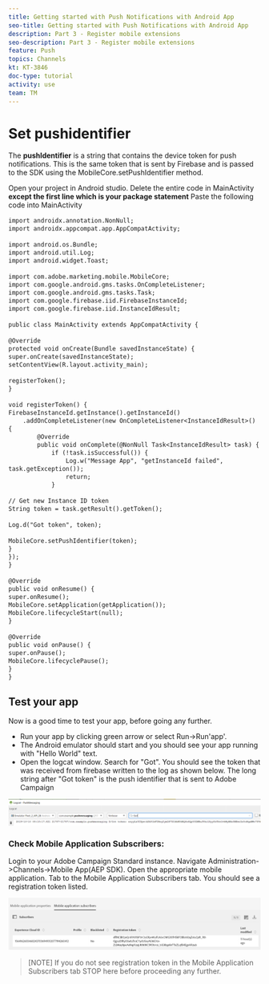 ```yaml
---
title: Getting started with Push Notifications with Android App
seo-title: Getting started with Push Notifications with Android App
description: Part 3 - Register mobile extensions 
seo-description: Part 3 - Register mobile extensions
feature: Push
topics: Channels
kt: KT-3846
doc-type: tutorial
activity: use
team: TM
---
```

# Set pushidentifier

The **pushIdentifier** is a string that contains the device token for push notifications. This is the same token that is sent by Firebase and is passed  to the SDK using the MobileCore.setPushIdentifier method.

Open your project in Android studio. Delete the entire code in MainActivity **except the first line which is your package statement**
Paste the following code into MainActivity

```java{.line-numbers}
import androidx.annotation.NonNull;
import androidx.appcompat.app.AppCompatActivity;

import android.os.Bundle;
import android.util.Log;
import android.widget.Toast;

import com.adobe.marketing.mobile.MobileCore;
import com.google.android.gms.tasks.OnCompleteListener;
import com.google.android.gms.tasks.Task;
import com.google.firebase.iid.FirebaseInstanceId;
import com.google.firebase.iid.InstanceIdResult;

public class MainActivity extends AppCompatActivity {

@Override
protected void onCreate(Bundle savedInstanceState) {
super.onCreate(savedInstanceState);
setContentView(R.layout.activity_main);

registerToken();
}

void registerToken() {
FirebaseInstanceId.getInstance().getInstanceId()
    .addOnCompleteListener(new OnCompleteListener<InstanceIdResult>() {
        @Override
        public void onComplete(@NonNull Task<InstanceIdResult> task) {
            if (!task.isSuccessful()) {
                Log.w("Message App", "getInstanceId failed", task.getException());
                return;
            }

// Get new Instance ID token
String token = task.getResult().getToken();

Log.d("Got token", token);

MobileCore.setPushIdentifier(token);
}
});
}

@Override
public void onResume() {
super.onResume();
MobileCore.setApplication(getApplication());
MobileCore.lifecycleStart(null);
}

@Override
public void onPause() {
super.onPause();
MobileCore.lifecyclePause();
}
}

```

## Test your app

Now is a good time to test your app, before going any further.

* Run your app by clicking green arrow or select Run->Run'app'.
* The Android emulator should start and you should see your app running with "Hello World" text.
* Open the logcat window. Search for "Got". You should see the token that was received from firebase written to the log as shown below. The long string after "Got token" is the push identifier that is sent to Adobe Campaign

![logcat-token](assets/logcat-got-token.PNG)

### Check Mobile Application Subscribers:

Login to your Adobe Campaign Standard instance.
Navigate Administration->Channels->Mobile App(AEP SDK). Open the appropriate mobile application. Tab to the Mobile Application Subscribers tab. You should see a registration token listed.

![mobile-application-subscribers](assets/mobile-application-subscribers.PNG)

>[NOTE]
>If you do not see registration token in the Mobile Application Subscribers tab STOP here before proceeding any further.
